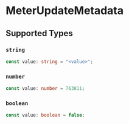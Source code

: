 # MeterUpdateMetadata


## Supported Types

### `string`

```typescript
const value: string = "<value>";
```

### `number`

```typescript
const value: number = 763811;
```

### `boolean`

```typescript
const value: boolean = false;
```

